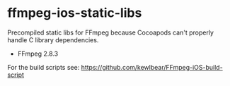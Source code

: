 ffmpeg-ios-static-libs
======================

Precompiled static libs for FFmpeg because Cocoapods can't properly handle C library dependencies.

* FFmpeg 2.8.3

For the build scripts see: https://github.com/kewlbear/FFmpeg-iOS-build-script